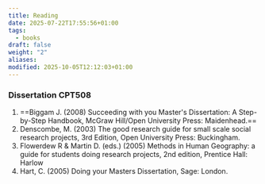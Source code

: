 ```yaml
---
title: Reading
date: 2025-07-22T17:55:56+01:00
tags:
  - books
draft: false
weight: "2"
aliases:
modified: 2025-10-05T12:12:03+01:00
---
```

### Dissertation CPT508
1. ==Biggam J. (2008) Succeeding with you Master's Dissertation: A Step-by-Step Handbook, McGraw Hill/Open University Press: Maidenhead.==
2. Denscombe, M. (2003) The good research guide for small scale social research projects, 3rd Edition, Open University Press: Buckingham.
3. Flowerdew R & Martin D. (eds.) (2005) Methods in Human Geography: a guide for students doing research projects, 2nd edition, Prentice Hall: Harlow
4. Hart, C. (2005) Doing your Masters Dissertation, Sage: London.
